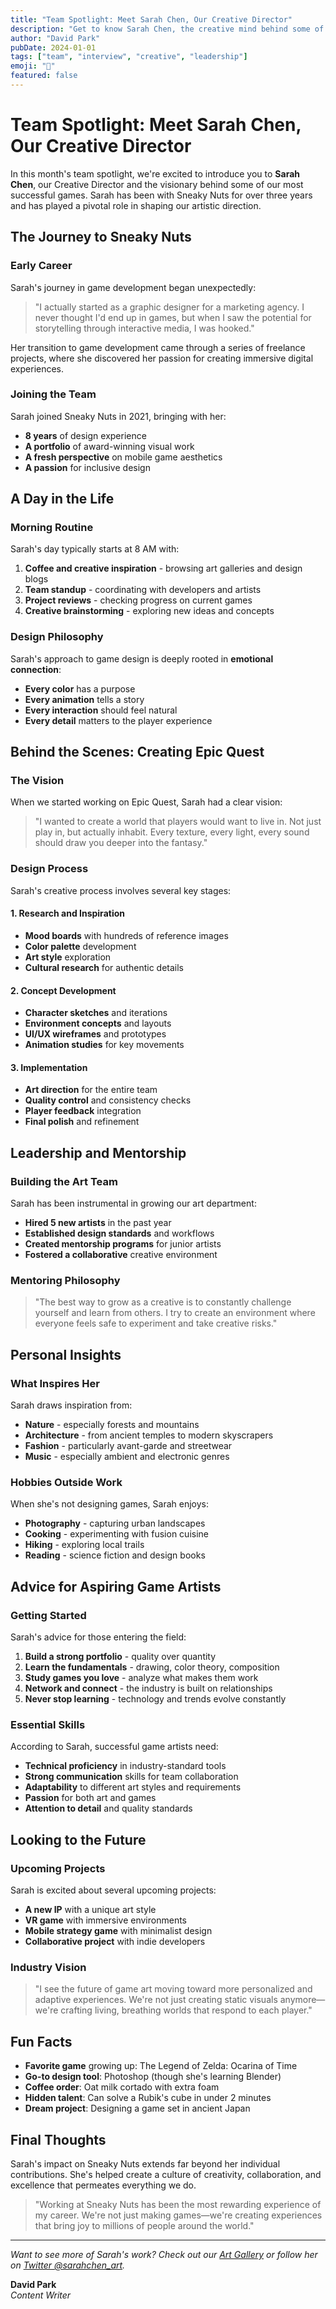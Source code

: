 ```yaml
---
title: "Team Spotlight: Meet Sarah Chen, Our Creative Director"
description: "Get to know Sarah Chen, the creative mind behind some of our most beloved games and the driving force behind our artistic vision."
author: "David Park"
pubDate: 2024-01-01
tags: ["team", "interview", "creative", "leadership"]
emoji: "🎨"
featured: false
---
```


# Team Spotlight: Meet Sarah Chen, Our Creative Director

In this month's team spotlight, we're excited to introduce you to **Sarah Chen**, our Creative Director and the visionary behind some of our most successful games. Sarah has been with Sneaky Nuts for over three years and has played a pivotal role in shaping our artistic direction.

## The Journey to Sneaky Nuts

### Early Career

Sarah's journey in game development began unexpectedly:

> "I actually started as a graphic designer for a marketing agency. I never thought I'd end up in games, but when I saw the potential for storytelling through interactive media, I was hooked."

Her transition to game development came through a series of freelance projects, where she discovered her passion for creating immersive digital experiences.

### Joining the Team

Sarah joined Sneaky Nuts in 2021, bringing with her:

- **8 years** of design experience
- **A portfolio** of award-winning visual work
- **A fresh perspective** on mobile game aesthetics
- **A passion** for inclusive design

## A Day in the Life

### Morning Routine

Sarah's day typically starts at 8 AM with:

1. **Coffee and creative inspiration** - browsing art galleries and design blogs
2. **Team standup** - coordinating with developers and artists
3. **Project reviews** - checking progress on current games
4. **Creative brainstorming** - exploring new ideas and concepts

### Design Philosophy

Sarah's approach to game design is deeply rooted in **emotional connection**:

- **Every color** has a purpose
- **Every animation** tells a story
- **Every interaction** should feel natural
- **Every detail** matters to the player experience

## Behind the Scenes: Creating Epic Quest

### The Vision

When we started working on Epic Quest, Sarah had a clear vision:

> "I wanted to create a world that players would want to live in. Not just play in, but actually inhabit. Every texture, every light, every sound should draw you deeper into the fantasy."

### Design Process

Sarah's creative process involves several key stages:

#### 1. Research and Inspiration
- **Mood boards** with hundreds of reference images
- **Color palette** development
- **Art style** exploration
- **Cultural research** for authentic details

#### 2. Concept Development
- **Character sketches** and iterations
- **Environment concepts** and layouts
- **UI/UX wireframes** and prototypes
- **Animation studies** for key movements

#### 3. Implementation
- **Art direction** for the entire team
- **Quality control** and consistency checks
- **Player feedback** integration
- **Final polish** and refinement

## Leadership and Mentorship

### Building the Art Team

Sarah has been instrumental in growing our art department:

- **Hired 5 new artists** in the past year
- **Established design standards** and workflows
- **Created mentorship programs** for junior artists
- **Fostered a collaborative** creative environment

### Mentoring Philosophy

> "The best way to grow as a creative is to constantly challenge yourself and learn from others. I try to create an environment where everyone feels safe to experiment and take creative risks."

## Personal Insights

### What Inspires Her

Sarah draws inspiration from:

- **Nature** - especially forests and mountains
- **Architecture** - from ancient temples to modern skyscrapers
- **Fashion** - particularly avant-garde and streetwear
- **Music** - especially ambient and electronic genres

### Hobbies Outside Work

When she's not designing games, Sarah enjoys:

- **Photography** - capturing urban landscapes
- **Cooking** - experimenting with fusion cuisine
- **Hiking** - exploring local trails
- **Reading** - science fiction and design books

## Advice for Aspiring Game Artists

### Getting Started

Sarah's advice for those entering the field:

1. **Build a strong portfolio** - quality over quantity
2. **Learn the fundamentals** - drawing, color theory, composition
3. **Study games you love** - analyze what makes them work
4. **Network and connect** - the industry is built on relationships
5. **Never stop learning** - technology and trends evolve constantly

### Essential Skills

According to Sarah, successful game artists need:

- **Technical proficiency** in industry-standard tools
- **Strong communication** skills for team collaboration
- **Adaptability** to different art styles and requirements
- **Passion** for both art and games
- **Attention to detail** and quality standards

## Looking to the Future

### Upcoming Projects

Sarah is excited about several upcoming projects:

- **A new IP** with a unique art style
- **VR game** with immersive environments
- **Mobile strategy game** with minimalist design
- **Collaborative project** with indie developers

### Industry Vision

> "I see the future of game art moving toward more personalized and adaptive experiences. We're not just creating static visuals anymore—we're crafting living, breathing worlds that respond to each player."

## Fun Facts

- **Favorite game** growing up: The Legend of Zelda: Ocarina of Time
- **Go-to design tool**: Photoshop (though she's learning Blender)
- **Coffee order**: Oat milk cortado with extra foam
- **Hidden talent**: Can solve a Rubik's cube in under 2 minutes
- **Dream project**: Designing a game set in ancient Japan

## Final Thoughts

Sarah's impact on Sneaky Nuts extends far beyond her individual contributions. She's helped create a culture of creativity, collaboration, and excellence that permeates everything we do.

> "Working at Sneaky Nuts has been the most rewarding experience of my career. We're not just making games—we're creating experiences that bring joy to millions of people around the world."

---

*Want to see more of Sarah's work? Check out our [Art Gallery](/gallery) or follow her on [Twitter @sarahchen_art](https://twitter.com/sarahchen_art).*

**David Park**  
*Content Writer*

